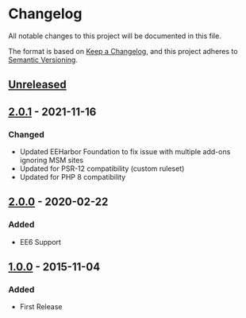 # Changelog
All notable changes to this project will be documented in this file.

The format is based on [Keep a Changelog](https://keepachangelog.com/),
and this project adheres to [Semantic Versioning](https://semver.org/spec/v2.0.0.html).

## [Unreleased]


## [2.0.1] - 2021-11-16
### Changed
- Updated EEHarbor Foundation to fix issue with multiple add-ons ignoring MSM sites
- Updated for PSR-12 compatibility (custom ruleset)
- Updated for PHP 8 compatibility

## [2.0.0] - 2020-02-22
### Added
- EE6 Support

## [1.0.0] - 2015-11-04
### Added
- First Release

[Unreleased]: https://github.com/eeharbor/low_list/compare/v2.0.1...HEAD
[2.0.1]: https://github.com/eeharbor/low_list/compare/v2.0.0...v2.0.1
[2.0.0]: https://github.com/eeharbor/low_list/compare/v1.0.0...v2.0.0
[1.0.0]: https://github.com/eeharbor/low_list/compare/v0.0.0...v1.0.0